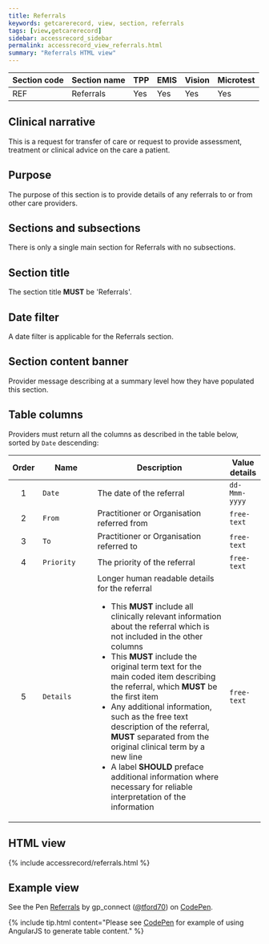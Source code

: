 ```yaml
---
title: Referrals
keywords: getcarerecord, view, section, referrals
tags: [view,getcarerecord]
sidebar: accessrecord_sidebar
permalink: accessrecord_view_referrals.html
summary: "Referrals HTML view"
---
```



| Section code | Section name | TPP | EMIS | Vision | Microtest |
| ------------ | ------------ |-----|------|------|-----------|
| REF | Referrals | Yes | Yes | Yes | Yes |

## Clinical narrative ##

This is a request for transfer of care or request to provide assessment, treatment or clinical advice on the care a patient.

## Purpose ##

The purpose of this section is to provide details of any referrals to or from other care providers.

## Sections and subsections ##

There is only a single main section for Referrals with no subsections.

## Section title ##

The section title **MUST** be 'Referrals'.

## Date filter ##

A date filter is applicable for the Referrals section.

## Section content banner ##

Provider message describing at a summary level how they have populated this section.

## Table columns ##

Providers must return all the columns as described in the table below, sorted by `Date` descending:

<table>
<thead>
  <tr class="header">
	<th style="width:5%">Order</th>
	<th style="width:23%">Name</th>
	<th style="width:58%">Description</th>
	<th style="width:14%">Value details</th>
  </tr>
 </thead>
  <tr>
    <td style="text-align:center">1</td>
    <td><code>Date</code> <em class="fa fa-sort-desc" aria-hidden="true"></td>
    <td>The date of the referral</td>
    <td><code>dd-Mmm-yyyy</code></td>
  </tr> 
  <tr>
    <td style="text-align:center">2</td>
    <td><code>From</code></td>
    <td>Practitioner or Organisation referred from</td>
    <td><code>free-text</code></td>
  </tr>
  <tr>
    <td style="text-align:center">3</td>
    <td><code>To</code></td>
    <td>Practitioner or Organisation referred to </td>
    <td><code>free-text</code></td>
  </tr>
  <tr>
    <td style="text-align:center">4</td>
    <td><code>Priority</code></td>
    <td>The priority of the referral</td>
    <td><code>free-text</code></td>
  </tr>
  <tr>
    <td style="text-align:center">5</td>
    <td><code>Details</code></td>
    <td>Longer human readable details for the referral
		<ul>
			<li>This <strong>MUST</strong> include all clinically relevant information about the referral which is not included in the other columns</li>
			<li>This <strong>MUST</strong> include the original term text for the main coded item describing the referral, which <strong>MUST</strong> be the first item</li>
			<li>Any additional information, such as the free text description of the referral, <strong>MUST</strong> separated from the original clinical term by a new line</li>
			<li>A label <strong>SHOULD</strong> preface additional information where necessary for reliable interpretation of the information</li>
		</ul>
	</td>
	<td><code>free-text</code></td>
  </tr>
</table>
 
  
## HTML view ##

{% include accessrecord/referrals.html %}

## Example view ##

<p data-height="580" data-theme-id="light" data-slug-hash="jYPVxN" data-default-tab="result" data-user="tford70" data-embed-version="2" data-pen-title="Referrals" class="codepen">See the Pen <a href="https://codepen.io/tford70/pen/jYPVxN/">Referrals</a> by gp_connect (<a href="https://codepen.io/tford70">@tford70</a>) on <a href="https://codepen.io">CodePen</a>.</p>
<script async src="https://production-assets.codepen.io/assets/embed/ei.js"></script>

{% include tip.html content="Please see [CodePen](https://codepen.io/gpconnect/pen/jYPVxN) for example of using AngularJS to generate table content." %}
